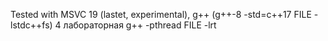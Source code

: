 Tested with MSVC 19 (lastet, experimental), g++ (g++-8 -std=c++17 FILE -lstdc++fs)
4 лабораторная g++ -pthread FILE -lrt
